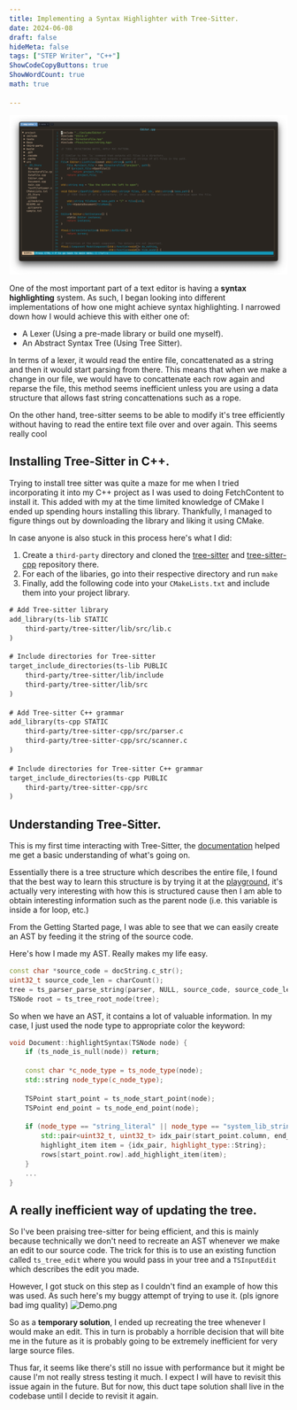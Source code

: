 ```yaml
---
title: Implementing a Syntax Highlighter with Tree-Sitter.
date: 2024-06-08
draft: false
hideMeta: false
tags: ["STEP Writer", "C++"]
ShowCodeCopyButtons: true
ShowWordCount: true
math: true

---
```

![syntax_highlight](https://github.com/BrianAnakPintar/step-writer/blob/main/Docs/Demo1.png?raw=true)

One of the most important part of a text editor is having a **syntax highlighting** system.
As such, I began looking into different implementations of how one might achieve syntax highlighting.
I narrowed down how I would achieve this with either one of:

 - A Lexer (Using a pre-made library or build one myself).
 - An Abstract Syntax Tree (Using Tree Sitter).

In terms of a lexer, it would read the entire file, concattenated as a string and then it would start parsing from there. This means that when we make a change in our file, we would have to concattenate each row again and reparse the file, this method seems inefficient unless you are using a data structure that allows fast string concattenations such as a rope.

On the other hand, tree-sitter seems to be able to modify it's tree efficiently without having to read the entire text file over and over again. This seems really cool 

## Installing Tree-Sitter in C++.
Trying to install tree sitter was quite a maze for me when I tried incorporating it into my C++ project as I was used to doing FetchContent to install it. This added with my at the time limited knowledge of CMake I ended up spending hours installing this library. Thankfully, I managed to figure things out by downloading the library and liking it using CMake.

In case anyone is also stuck in this process here's what I did:

1. Create a `third-party` directory and cloned the [tree-sitter](https://github.com/tree-sitter/tree-sitter) and [tree-sitter-cpp](https://github.com/tree-sitter/tree-sitter-cpp) repository there.
2. For each of the libaries, go into their respective directory and run `make`
3. Finally, add the following code into your `CMakeLists.txt` and include them into your project library.

```txt
# Add Tree-sitter library
add_library(ts-lib STATIC
    third-party/tree-sitter/lib/src/lib.c
)

# Include directories for Tree-sitter
target_include_directories(ts-lib PUBLIC
    third-party/tree-sitter/lib/include
    third-party/tree-sitter/lib/src
)

# Add Tree-sitter C++ grammar
add_library(ts-cpp STATIC
    third-party/tree-sitter-cpp/src/parser.c
    third-party/tree-sitter-cpp/src/scanner.c
)

# Include directories for Tree-sitter C++ grammar
target_include_directories(ts-cpp PUBLIC
    third-party/tree-sitter-cpp/src
)

```
## Understanding Tree-Sitter.
This is my first time interacting with Tree-Sitter, the [documentation](https://tree-sitter.github.io/tree-sitter/using-parsers) helped me get a basic understanding of what's going on.

Essentially there is a tree structure which describes the entire file, I found that the best way to learn this structure is by trying it at the [playground](https://tree-sitter.github.io/tree-sitter/playground), it's actually very interesting with how this is structured cause then I am able to obtain interesting information such as the parent node (i.e. this variable is inside a for loop, etc.)

From the Getting Started page, I was able to see that we can easily create an AST by feeding it the string of the source code.

Here's how I made my AST. Really makes my life easy.
```c++
const char *source_code = docString.c_str();
uint32_t source_code_len = charCount();
tree = ts_parser_parse_string(parser, NULL, source_code, source_code_len);
TSNode root = ts_tree_root_node(tree);
```

So when we have an AST, it contains a lot of valuable information. In my case, I just used the node type to appropriate color the keyword:
```c++
void Document::highlightSyntax(TSNode node) { 
    if (ts_node_is_null(node)) return;

    const char *c_node_type = ts_node_type(node);
    std::string node_type(c_node_type);

    TSPoint start_point = ts_node_start_point(node);
    TSPoint end_point = ts_node_end_point(node);

    if (node_type == "string_literal" || node_type == "system_lib_string" || node_type == "character_literal") {
        std::pair<uint32_t, uint32_t> idx_pair(start_point.column, end_point.column);
        highlight_item item = {idx_pair, highlight_type::String};
        rows[start_point.row].add_highlight_item(item);
    }
    ...
}
```

## A really inefficient way of updating the tree.
So I've been praising tree-sitter for being efficient, and this is mainly because technically we don't need to recreate an AST whenever we make an edit to our source code.
The trick for this is to use an existing function called `ts_tree_edit` where you would pass in your tree and a `TSInputEdit` which describes the edit you made.

However, I got stuck on this step as I couldn't find an example of how this was used. As such here's my buggy attempt of trying to use it. (pls ignore bad img quality)
![Demo.png](https://raw.githubusercontent.com/BrianAnakPintar/step-writer/refs/heads/main/Docs/BUGS.gif)

So as a **temporary solution**, I ended up recreating the tree whenever I would make an edit.
This in turn is probably a horrible decision that will bite me in the future as it is probably going to be extremely inefficient for very large source files.

Thus far, it seems like there's still no issue with performance but it might be cause I'm not really stress testing it much. I expect I will have to revisit this issue again in the future. But for now, this duct tape solution shall live in the codebase until I decide to revisit it again.
